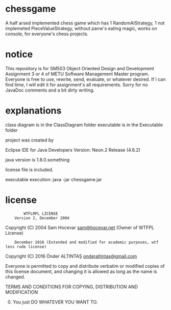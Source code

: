 # chessgame
A half arsed implemented chess game which has 1 RandomAIStrategy, 1 not implemeted PieceValueStrategy, without panw's eating magic, works on console, for everyone's chess projects.

# notice
This repository is for SM503 Object Oriented Design and Development Assignment 3 or 4 of METU Software Management Master program.
Everyone is free to use, rewrite, send, evaluate, or whatever desired. If I can find time, I will edit it for assignment's all requirements. Sorry for no JavaDoc comments and a bit dirty writing.  

# explanations
class diagram is in the ClassDiagram folder
executable is in the Executable folder

project was created by 

Eclipse IDE for Java Developers
Version: Neon.2 Release (4.6.2)

java version is 1.8.0.something

license file is included.

executable execution:
java -jar chessgame.jar

# license
			WTFLRPL LICENSE
		Version 2, December 2004
 Copyright (C) 2004 Sam Hocevar <sam@hocevar.net> (Owner of WTFPL License)

		December 2016 (Extended and modified for academic purposes, wtf less rude license)
 Copyright (C) 2016 Önder ALTINTAŞ <onderaltintas@gmail.com>

 Everyone is permitted to copy and distribute verbatim or modified
 copies of this license document, and changing it is allowed as long
 as the name is changed.

   TERMS AND CONDITIONS FOR COPYING, DISTRIBUTION AND MODIFICATION

  0. You just DO WHATEVER YOU WANT TO.
